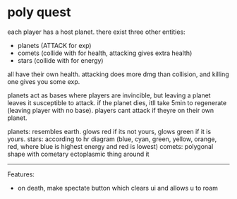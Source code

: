# poly quest

each player has a host planet. there exist three other entities:
- planets (ATTACK for exp)
- comets (collide with for health, attacking gives extra health)
- stars (collide with for energy)

all have their own health. attacking does more dmg than collision, and killing one gives you some exp.

planets act as bases where players are invincible, but leaving a planet leaves it susceptible to attack. if the planet dies, itll take 5min to regenerate (leaving player with no base). players cant attack if theyre on their own planet.

planets: resembles earth. glows red if its not yours, glows green if it is yours.
stars: according to hr diagram (blue, cyan, green, yellow, orange, red, where blue is highest energy and red is lowest)
comets: polygonal shape with cometary ectoplasmic thing around it

--- 
Features:
- on death, make spectate button which clears ui and allows u to roam
